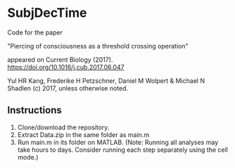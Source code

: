 # SubjDecTime
Code for the paper 

"Piercing of consciousness as a threshold crossing operation"

appeared on Current Biology (2017). https://doi.org/10.1016/j.cub.2017.06.047


Yul HR Kang, Frederike H Petzschner, Daniel M Wolpert & Michael N Shadlen (c) 2017, unless otherwise noted.


## Instructions
1. Clone/download the repository.
2. Extract Data.zip in the same folder as main.m
3. Run main.m in its folder on MATLAB. 
(Note: Running all analyses may take hours to days. Consider running each step separately using the cell mode.)
